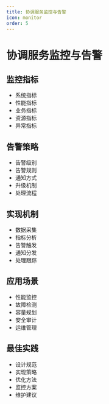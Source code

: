 ```yaml
---
title: 协调服务监控与告警
icon: monitor
order: 5
---
```


# 协调服务监控与告警

## 监控指标
- 系统指标
- 性能指标
- 业务指标
- 资源指标
- 异常指标

## 告警策略
- 告警级别
- 告警规则
- 通知方式
- 升级机制
- 处理流程

## 实现机制
- 数据采集
- 指标分析
- 告警触发
- 通知分发
- 处理跟踪

## 应用场景
- 性能监控
- 故障检测
- 容量规划
- 安全审计
- 运维管理

## 最佳实践
- 设计规范
- 实现策略
- 优化方法
- 监控方案
- 维护建议
